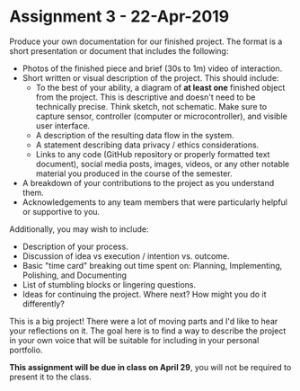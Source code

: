 # Assignment 3 - 22-Apr-2019

Produce your own documentation for our finished project. The format is a short presentation or document that includes the following:

* Photos of the finished piece and brief (30s to 1m) video of interaction.
* Short written or visual description of the project. This should include:
    * To the best of your ability, a diagram of **at least one** finished object from the project. This is descriptive and doesn't need to be technically precise. Think sketch, not schematic. Make sure to capture sensor, controller (computer or microcontroller), and visible user interface.
    * A description of the resulting data flow in the system.
    * A statement describing data privacy / ethics considerations.
    * Links to any code (GitHub repository or properly formatted text document), social media posts, images, videos, or any other notable material you produced in the course of the semester.
* A breakdown of your contributions to the project as you understand them.
* Acknowledgements to any team members that were particularly helpful or supportive to you.

Additionally, you may wish to include:

* Description of your process.
* Discussion of idea vs execution / intention vs. outcome.
* Basic "time card" breaking out time spent on: Planning, Implementing, Polishing, and Documenting
* List of stumbling blocks or lingering questions.
* Ideas for continuing the project. Where next? How might you do it differently?

This is a big project! There were a lot of moving parts and I'd like to hear your reflections on it. The goal here is to find a way to describe the project in your own voice that will be suitable for including in your personal portfolio.

**This assignment will be due in class on April 29**, you will not be required to present it to the class.